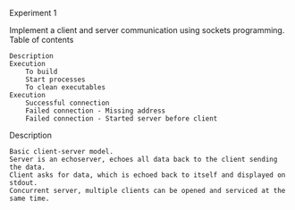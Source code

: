 Experiment 1

Implement a client and server communication using sockets programming.
Table of contents

    Description
    Execution
        To build
        Start processes
        To clean executables
    Execution
        Successful connection
        Failed connection - Missing address
        Failed connection - Started server before client

Description

    Basic client-server model.
    Server is an echoserver, echoes all data back to the client sending the data.
    Client asks for data, which is echoed back to itself and displayed on stdout.
    Concurrent server, multiple clients can be opened and serviced at the same time.
